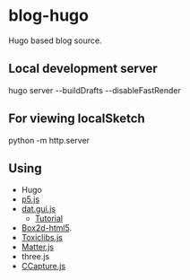 # blog-hugo
Hugo based blog source.

## Local development server
hugo server --buildDrafts --disableFastRender

## For viewing localSketch
python -m http.server


## Using 
* Hugo
* [p5.js](https://p5js.org/)
* [dat.gui.js](https://github.com/dataarts/dat.gui)
    * [Tutorial](http://workshop.chromeexperiments.com/examples/gui/#1--Basic-Usage)
* [Box2d-html5](https://github.com/shiffman/The-Nature-of-Code-Examples-p5.js/tree/master/chp05_libraries/box2d-html5/lib).
* [Toxiclibs.js](http://haptic-data.com/toxiclibsjs/)    
* [Matter.js](http://brm.io/matter-js/)
* three.js
* [CCapture.js](github.com/spite/ccapture.js)

